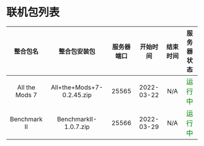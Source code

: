 # 联机包列表

|    整合包名    |       整合包安装包        | 服务器端口 |  开始时间  | 结束时间 |                服务器状态                 |
| :------------: | :-----------------------: | :--------: | :--------: | :------: | :---------------------------------------: |
| All the Mods 7 | All+the+Mods+7-0.2.45.zip |   25565    | 2022-03-22 |   N/A    | <font color=#008000 size=4 >运行中</font> |
|  Benchmark II  |   BenchmarkII-1.0.7.zip   |   25566    | 2022-03-29 |   N/A    | <font color=#008000 size=4 >运行中</font> |
